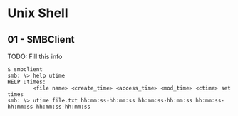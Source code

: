 # Unix Shell

## 01 - SMBClient

TODO: Fill this info

```
$ smbclient
smb: \> help utime
HELP utimes:
		<file name> <create_time> <access_time> <mod_time> <ctime> set times
smb: \> utime file.txt hh:mm:ss-hh:mm:ss hh:mm:ss-hh:mm:ss hh:mm:ss-hh:mm:ss hh:mm:ss-hh:mm:ss
```